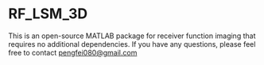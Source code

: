 # RF_LSM_3D
This is an open-source MATLAB package for receiver function imaging that requires no additional dependencies. If you have any questions, please feel free to contact pengfei080@gmail.com
